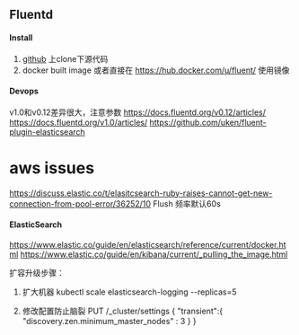 ## Fluentd
#### Install
1. [github](https://github.com/fluent/fluentd-kubernetes-daemonset) 上clone下源代码
2. docker built image
或者直接在 https://hub.docker.com/u/fluent/ 使用镜像
#### Devops
v1.0和v0.12差异很大，注意参数
https://docs.fluentd.org/v0.12/articles/
https://docs.fluentd.org/v1.0/articles/
https://github.com/uken/fluent-plugin-elasticsearch
# aws issues
https://discuss.elastic.co/t/elasitcsearch-ruby-raises-cannot-get-new-connection-from-pool-error/36252/10
Flush 频率默认60s
#### ElasticSearch
https://www.elastic.co/guide/en/elasticsearch/reference/current/docker.html
https://www.elastic.co/guide/en/kibana/current/_pulling_the_image.html

扩容升级步骤：
1. 扩大机器
kubectl scale elasticsearch-logging --replicas=5

2. 修改配置防止脑裂
PUT /_cluster/settings
{
    "transient":{
        "discovery.zen.minimum_master_nodes" : 3
    }
}
